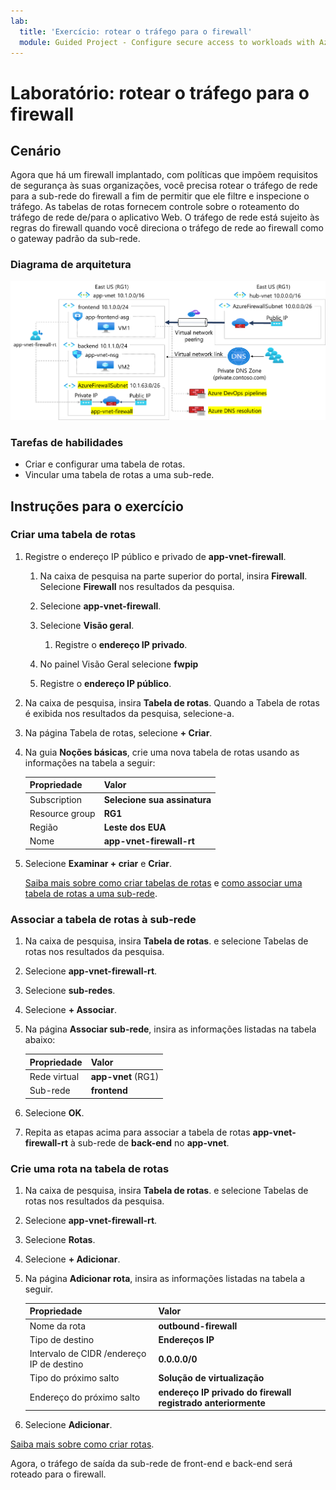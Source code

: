 ```yaml
---
lab:
  title: 'Exercício: rotear o tráfego para o firewall'
  module: Guided Project - Configure secure access to workloads with Azure virtual networking services
---
```


# Laboratório: rotear o tráfego para o firewall


## Cenário

Agora que há um firewall implantado, com políticas que impõem requisitos de segurança às suas organizações, você precisa rotear o tráfego de rede para a sub-rede do firewall a fim de permitir que ele filtre e inspecione o tráfego. As tabelas de rotas fornecem controle sobre o roteamento do tráfego de rede de/para o aplicativo Web. O tráfego de rede está sujeito às regras do firewall quando você direciona o tráfego de rede ao firewall como o gateway padrão da sub-rede. 

### Diagrama de arquitetura


![Diagrama que mostra uma rede virtual com um firewall e uma tabela de rotas.](../Media/task-3.png)

### Tarefas de habilidades

- Criar e configurar uma tabela de rotas.
- Vincular uma tabela de rotas a uma sub-rede.
  

## Instruções para o exercício

### Criar uma tabela de rotas

1. Registre o endereço IP público e privado de **app-vnet-firewall**.

    1. Na caixa de pesquisa na parte superior do portal, insira **Firewall**. Selecione **Firewall** nos resultados da pesquisa.

    1. Selecione **app-vnet-firewall**.

    1. Selecione **Visão geral**.

        1. Registre o **endereço IP privado**.

    1. No painel Visão Geral selecione **fwpip**

    1. Registre o **endereço IP público**. 


1. Na caixa de pesquisa, insira **Tabela de rotas**. Quando a Tabela de rotas é exibida nos resultados da pesquisa, selecione-a.

1. Na página Tabela de rotas, selecione **+ Criar**.

1. Na guia **Noções básicas**, crie uma nova tabela de rotas usando as informações na tabela a seguir:

    | Propriedade | Valor    |
    |:---------|:---------|
    |Subscription|**Selecione sua assinatura**|
    |Resource group|**RG1**|
    |Região|**Leste dos EUA**|
    |Nome|**app-vnet-firewall-rt**|

    

1. Selecione **Examinar + criar** e **Criar**.

    [Saiba mais sobre como criar tabelas de rotas](https://docs.microsoft.com/azure/virtual-network/manage-route-table) e [como associar uma tabela de rotas a uma sub-rede](https://docs.microsoft.com/azure/virtual-network/tutorial-create-route-table-portal#associate-a-route-table-to-a-subnet).

### Associar a tabela de rotas à sub-rede

1. Na caixa de pesquisa, insira **Tabela de rotas**. e selecione Tabelas de rotas nos resultados da pesquisa.

1. Selecione **app-vnet-firewall-rt**.

1. Selecione **sub-redes**.

1. Selecione **+ Associar**.

1. Na página **Associar sub-rede**, insira as informações listadas na tabela abaixo:

    | Propriedade | Valor    |
    |:---------|:---------|
    |Rede virtual|**app-vnet** (RG1)|
    |Sub-rede|**frontend**|

1. Selecione **OK**.

1. Repita as etapas acima para associar a tabela de rotas **app-vnet-firewall-rt** à sub-rede de **back-end** no **app-vnet**.

### Crie uma rota na tabela de rotas

1. Na caixa de pesquisa, insira **Tabela de rotas**. e selecione Tabelas de rotas nos resultados da pesquisa.

1. Selecione **app-vnet-firewall-rt**.

1. Selecione **Rotas**.

1. Selecione **+ Adicionar**.

1. Na página **Adicionar rota**, insira as informações listadas na tabela a seguir.

    | Propriedade | Valor    |
    |:---------|:---------|
    |Nome da rota|**outbound-firewall**|
    |Tipo de destino|**Endereços IP**|
    |Intervalo de CIDR /endereço IP de destino|**0.0.0.0/0**|
    |Tipo do próximo salto|**Solução de virtualização**|
    |Endereço do próximo salto|**endereço IP privado do firewall registrado anteriormente**|


1. Selecione **Adicionar**.

[Saiba mais sobre como criar rotas](https://docs.microsoft.com/azure/virtual-network/manage-route-table#add-a-route).

Agora, o tráfego de saída da sub-rede de front-end e back-end será roteado para o firewall. 


